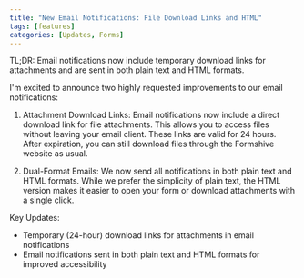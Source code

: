 ```yaml
---
title: "New Email Notifications: File Download Links and HTML"
tags: [features]
categories: [Updates, Forms]
---
```


TL;DR: Email notifications now include temporary download links for attachments and are sent in both plain text and HTML formats.

I'm excited to announce two highly requested improvements to our email notifications:

1. Attachment Download Links:
   Email notifications now include a direct download link for file attachments. This allows you to access files without leaving your email client. These links are valid for 24 hours. After expiration, you can still download files through the Formshive website as usual.

2. Dual-Format Emails:
   We now send all notifications in both plain text and HTML formats. While we prefer the simplicity of plain text, the HTML version makes it easier to open your form or download attachments with a single click.

Key Updates:
- Temporary (24-hour) download links for attachments in email notifications
- Email notifications sent in both plain text and HTML formats for improved accessibility
